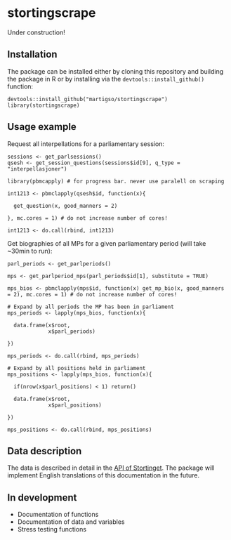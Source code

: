 # stortingscrape

Under construction!


## Installation

The package can be installed either by cloning this repository and building the package in R or
by installing via the `devtools::install_github()` function:

```
devtools::install_github("martigso/stortingscrape")
library(stortingscrape)
```

## Usage example

Request all interpellations for a parliamentary session:

```
sessions <- get_parlsessions()
qsesh <- get_session_questions(sessions$id[9], q_type = "interpellasjoner")

library(pbmcapply) # for progress bar. never use paralell on scraping

int1213 <- pbmclapply(qsesh$id, function(x){

  get_question(x, good_manners = 2)

}, mc.cores = 1) # do not increase number of cores!

int1213 <- do.call(rbind, int1213)
```

Get biographies of all MPs for a given parliamentary period (will take ~30min to run):

```
parl_periods <- get_parlperiods()

mps <- get_parlperiod_mps(parl_periods$id[1], substitute = TRUE)

mps_bios <- pbmclapply(mps$id, function(x) get_mp_bio(x, good_manners = 2), mc.cores = 1) # do not increase number of cores!

# Expand by all periods the MP has been in parliament
mps_periods <- lapply(mps_bios, function(x){
  
  data.frame(x$root,
             x$parl_periods)

})

mps_periods <- do.call(rbind, mps_periods)

# Expand by all positions held in parliament
mps_positions <- lapply(mps_bios, function(x){
  
  if(nrow(x$parl_positions) < 1) return()
  
  data.frame(x$root,
             x$parl_positions)
  
})

mps_positions <- do.call(rbind, mps_positions)

```
## Data description

The data is described in detail in the [API of Stortinget](https://data.stortinget.no/dokumentasjon-og-hjelp/). The package will implement English translations of this documentation in the future.

## In development

- Documentation of functions
- Documentation of data and variables
- Stress testing functions

